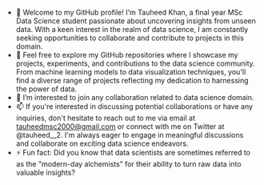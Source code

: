 - 👋 Welcome to my GitHub profile! I'm Tauheed Khan, a final year MSc Data Science student passionate about uncovering insights from unseen data. With a keen interest in the realm of data science, I am constantly seeking opportunities to collaborate and contribute to projects in this domain.
- 👀 Feel free to explore my GitHub repositories where I showcase my projects, experiments, and contributions to the data science community. From machine learning models to data visualization techniques, you'll find a diverse range of projects reflecting my dedication to harnessing the power of data.
- 💞️ I’m interested to join any collaboration related to data science domain.
- 📫 If you're interested in discussing potential collaborations or have any inquiries, don't hesitate to reach out to me via email at tauheedmsc2000@gmail.com or connect with me on Twitter at @tauheed__2. I'm always eager to engage in meaningful discussions and collaborate on exciting data science endeavors.
- ⚡ Fun fact: Did you know that data scientists are sometimes referred to as the "modern-day alchemists" for their ability to turn raw data into valuable insights?

<!---
tauheed20000/tauheed20000 is a ✨ special ✨ repository because its `README.md` (this file) appears on your GitHub profile.
You can click the Preview link to take a look at your changes.
--->
